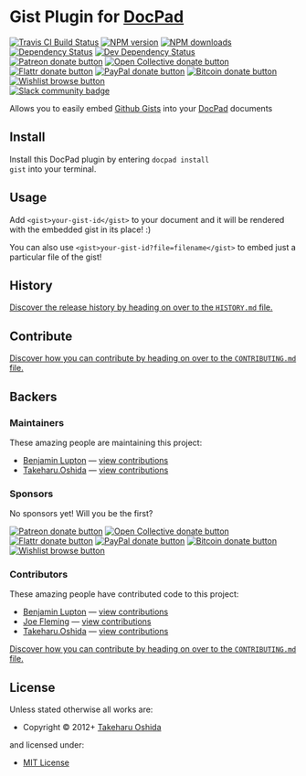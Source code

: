 # Gist Plugin for [DocPad](http://docpad.org)

<!-- BADGES/ -->

<span class="badge-travisci"><a href="http://travis-ci.org/docpad/docpad-plugin-gist" title="Check this project's build status on TravisCI"><img src="https://img.shields.io/travis/docpad/docpad-plugin-gist/master.svg" alt="Travis CI Build Status" /></a></span>
<span class="badge-npmversion"><a href="https://npmjs.org/package/docpad-plugin-gist" title="View this project on NPM"><img src="https://img.shields.io/npm/v/docpad-plugin-gist.svg" alt="NPM version" /></a></span>
<span class="badge-npmdownloads"><a href="https://npmjs.org/package/docpad-plugin-gist" title="View this project on NPM"><img src="https://img.shields.io/npm/dm/docpad-plugin-gist.svg" alt="NPM downloads" /></a></span>
<span class="badge-daviddm"><a href="https://david-dm.org/docpad/docpad-plugin-gist" title="View the status of this project's dependencies on DavidDM"><img src="https://img.shields.io/david/docpad/docpad-plugin-gist.svg" alt="Dependency Status" /></a></span>
<span class="badge-daviddmdev"><a href="https://david-dm.org/docpad/docpad-plugin-gist#info=devDependencies" title="View the status of this project's development dependencies on DavidDM"><img src="https://img.shields.io/david/dev/docpad/docpad-plugin-gist.svg" alt="Dev Dependency Status" /></a></span>
<br class="badge-separator" />
<span class="badge-patreon"><a href="https://patreon.com/bevry" title="Donate to this project using Patreon"><img src="https://img.shields.io/badge/patreon-donate-yellow.svg" alt="Patreon donate button" /></a></span>
<span class="badge-opencollective"><a href="https://opencollective.com/bevry" title="Donate to this project using Open Collective"><img src="https://img.shields.io/badge/open%20collective-donate-yellow.svg" alt="Open Collective donate button" /></a></span>
<span class="badge-flattr"><a href="https://flattr.com/profile/balupton" title="Donate to this project using Flattr"><img src="https://img.shields.io/badge/flattr-donate-yellow.svg" alt="Flattr donate button" /></a></span>
<span class="badge-paypal"><a href="https://bevry.me/paypal" title="Donate to this project using Paypal"><img src="https://img.shields.io/badge/paypal-donate-yellow.svg" alt="PayPal donate button" /></a></span>
<span class="badge-bitcoin"><a href="https://bevry.me/bitcoin" title="Donate once-off to this project using Bitcoin"><img src="https://img.shields.io/badge/bitcoin-donate-yellow.svg" alt="Bitcoin donate button" /></a></span>
<span class="badge-wishlist"><a href="https://bevry.me/wishlist" title="Buy an item on our wishlist for us"><img src="https://img.shields.io/badge/wishlist-donate-yellow.svg" alt="Wishlist browse button" /></a></span>
<br class="badge-separator" />
<span class="badge-slackin"><a href="https://slack.bevry.me" title="Join this project's slack community"><img src="https://slack.bevry.me/badge.svg" alt="Slack community badge" /></a></span>

<!-- /BADGES -->


Allows you to easily embed [Github Gists](https://gist.github.com/) into your [DocPad](http://docpad.org) documents


<!-- INSTALL/ -->

<h2>Install</h2>

Install this DocPad plugin by entering <code>docpad install gist</code> into your terminal.

<!-- /INSTALL -->


## Usage
Add `<gist>your-gist-id</gist>` to your document and it will be rendered with the embedded gist in its place! :)

You can also use `<gist>your-gist-id?file=filename</gist>` to embed just a particular file of the gist!


<!-- HISTORY/ -->

<h2>History</h2>

<a href="https://github.com/docpad/docpad-plugin-gist/blob/master/HISTORY.md#files">Discover the release history by heading on over to the <code>HISTORY.md</code> file.</a>

<!-- /HISTORY -->


<!-- CONTRIBUTE/ -->

<h2>Contribute</h2>

<a href="https://github.com/docpad/docpad-plugin-gist/blob/master/CONTRIBUTING.md#files">Discover how you can contribute by heading on over to the <code>CONTRIBUTING.md</code> file.</a>

<!-- /CONTRIBUTE -->


<!-- BACKERS/ -->

<h2>Backers</h2>

<h3>Maintainers</h3>

These amazing people are maintaining this project:

<ul><li><a href="http://balupton.com">Benjamin Lupton</a> — <a href="https://github.com/docpad/docpad-plugin-gist/commits?author=balupton" title="View the GitHub contributions of Benjamin Lupton on repository docpad/docpad-plugin-gist">view contributions</a></li>
<li><a href="http://georgeosddev.github.io/">Takeharu.Oshida</a> — <a href="https://github.com/docpad/docpad-plugin-gist/commits?author=georgeOsdDev" title="View the GitHub contributions of Takeharu.Oshida on repository docpad/docpad-plugin-gist">view contributions</a></li></ul>

<h3>Sponsors</h3>

No sponsors yet! Will you be the first?

<span class="badge-patreon"><a href="https://patreon.com/bevry" title="Donate to this project using Patreon"><img src="https://img.shields.io/badge/patreon-donate-yellow.svg" alt="Patreon donate button" /></a></span>
<span class="badge-opencollective"><a href="https://opencollective.com/bevry" title="Donate to this project using Open Collective"><img src="https://img.shields.io/badge/open%20collective-donate-yellow.svg" alt="Open Collective donate button" /></a></span>
<span class="badge-flattr"><a href="https://flattr.com/profile/balupton" title="Donate to this project using Flattr"><img src="https://img.shields.io/badge/flattr-donate-yellow.svg" alt="Flattr donate button" /></a></span>
<span class="badge-paypal"><a href="https://bevry.me/paypal" title="Donate to this project using Paypal"><img src="https://img.shields.io/badge/paypal-donate-yellow.svg" alt="PayPal donate button" /></a></span>
<span class="badge-bitcoin"><a href="https://bevry.me/bitcoin" title="Donate once-off to this project using Bitcoin"><img src="https://img.shields.io/badge/bitcoin-donate-yellow.svg" alt="Bitcoin donate button" /></a></span>
<span class="badge-wishlist"><a href="https://bevry.me/wishlist" title="Buy an item on our wishlist for us"><img src="https://img.shields.io/badge/wishlist-donate-yellow.svg" alt="Wishlist browse button" /></a></span>

<h3>Contributors</h3>

These amazing people have contributed code to this project:

<ul><li><a href="http://balupton.com">Benjamin Lupton</a> — <a href="https://github.com/docpad/docpad-plugin-gist/commits?author=balupton" title="View the GitHub contributions of Benjamin Lupton on repository docpad/docpad-plugin-gist">view contributions</a></li>
<li><a href="http://joefleming.net">Joe Fleming</a> — <a href="https://github.com/docpad/docpad-plugin-gist/commits?author=w33ble" title="View the GitHub contributions of Joe Fleming on repository docpad/docpad-plugin-gist">view contributions</a></li>
<li><a href="http://georgeosddev.github.io/">Takeharu.Oshida</a> — <a href="https://github.com/docpad/docpad-plugin-gist/commits?author=georgeOsdDev" title="View the GitHub contributions of Takeharu.Oshida on repository docpad/docpad-plugin-gist">view contributions</a></li></ul>

<a href="https://github.com/docpad/docpad-plugin-gist/blob/master/CONTRIBUTING.md#files">Discover how you can contribute by heading on over to the <code>CONTRIBUTING.md</code> file.</a>

<!-- /BACKERS -->


<!-- LICENSE/ -->

<h2>License</h2>

Unless stated otherwise all works are:

<ul><li>Copyright &copy; 2012+ <a href="http://georgeosddev.github.com">Takeharu Oshida</a></li></ul>

and licensed under:

<ul><li><a href="http://spdx.org/licenses/MIT.html">MIT License</a></li></ul>

<!-- /LICENSE -->
